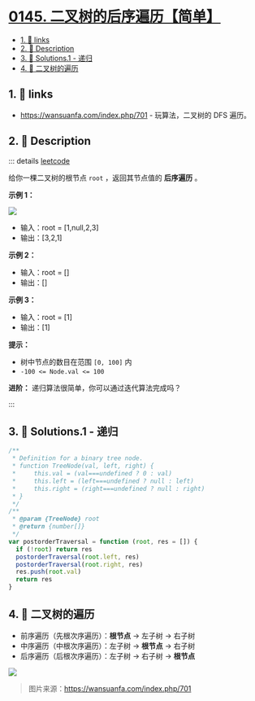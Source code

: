 # [0145. 二叉树的后序遍历【简单】](https://github.com/Tdahuyou/TNotes.leetcode/tree/main/notes/0145.%20%E4%BA%8C%E5%8F%89%E6%A0%91%E7%9A%84%E5%90%8E%E5%BA%8F%E9%81%8D%E5%8E%86%E3%80%90%E7%AE%80%E5%8D%95%E3%80%91)

<!-- region:toc -->

- [1. 🔗 links](#1--links)
- [2. 📝 Description](#2--description)
- [3. 🎯 Solutions.1 - 递归](#3--solutions1---递归)
- [4. 📒 二叉树的遍历](#4--二叉树的遍历)

<!-- endregion:toc -->

## 1. 🔗 links

- https://wansuanfa.com/index.php/701 - 玩算法，二叉树的 DFS 遍历。

## 2. 📝 Description

::: details [leetcode](https://leetcode.cn/problems/binary-tree-postorder-traversal)

给你一棵二叉树的根节点 `root` ，返回其节点值的 **后序遍历** 。

**示例 1：**

![](https://cdn.jsdelivr.net/gh/tnotesjs/imgs@main/2024-09-25-17-02-44.png)

- 输入：root = [1,null,2,3]
- 输出：[3,2,1]

**示例 2：**

- 输入：root = []
- 输出：[]

**示例 3：**

- 输入：root = [1]
- 输出：[1]

**提示：**

- 树中节点的数目在范围 `[0, 100]` 内
- `-100 <= Node.val <= 100`

**进阶：** 递归算法很简单，你可以通过迭代算法完成吗？

:::

## 3. 🎯 Solutions.1 - 递归

```javascript
/**
 * Definition for a binary tree node.
 * function TreeNode(val, left, right) {
 *     this.val = (val===undefined ? 0 : val)
 *     this.left = (left===undefined ? null : left)
 *     this.right = (right===undefined ? null : right)
 * }
 */
/**
 * @param {TreeNode} root
 * @return {number[]}
 */
var postorderTraversal = function (root, res = []) {
  if (!root) return res
  postorderTraversal(root.left, res)
  postorderTraversal(root.right, res)
  res.push(root.val)
  return res
}
```

## 4. 📒 二叉树的遍历

- 前序遍历（先根次序遍历）：**根节点** -> 左子树 -> 右子树
- 中序遍历（中根次序遍历）：左子树 -> **根节点** -> 右子树
- 后序遍历（后根次序遍历）：左子树 -> 右子树 -> **根节点**

![](https://cdn.jsdelivr.net/gh/tnotesjs/imgs@main/2024-09-25-17-01-44.png)

> 图片来源：https://wansuanfa.com/index.php/701
